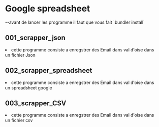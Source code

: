 <h1>Google spreadsheet</h1>
	--avant de lancer les programme il faut que vous fait `bundler install` 

<h2>001_scrapper_json</h2> 
<li>cette programme consiste a enregstrer des Email dans val d'oise dans un fichier Json</li>

<h2>002_scrapper_spreadsheet</h2>
<li>cette programme consiste a enregstrer des Email dans val d'oise dans un spreadsheet google</li>

<h2>003_scrapper_CSV</h2>
<li>cette programme consiste a enregstrer des Email dans val d'oise dans un fichier csv</li>




 